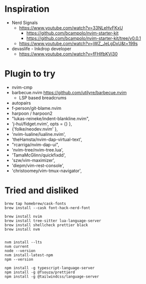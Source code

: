 

# Inspiration

* Nerd Signals
    * https://www.youtube.com/watch?v=33NLeHvFKxU
        * https://github.com/bcampolo/nvim-starter-kit
        * https://github.com/bcampolo/nvim-starter-kit/tree/v0.0.1
    * https://www.youtube.com/watch?v=jWZ_JeLgDxU&t=199s
* devaslife - Inkdrop developer
  * https://www.youtube.com/watch?v=fFHlfbKVi30

# Plugin to try

* nvim-cmp
* barbecue.nvim https://github.com/utilyre/barbecue.nvim
    * LSP based breadcrums
* autopairs
* f-person/git-blame.nvim
* harpoon / harpoon2
* "lukas-reineke/indent-blankline.nvim",
* 'j-hui/fidget.nvim', opts = {} },
* {'folke/neodev.nvim' },
* 'nvim-lualine/lualine.nvim',
* 'theHamsta/nvim-dap-virtual-text',
* "rcarriga/nvim-dap-ui",
* 'nvim-tree/nvim-tree.lua',
* 'TamaMcGlinn/quickfixdd',
* 'szw/vim-maximizer',
* 'diepm/vim-rest-console',
* 'christoomey/vim-tmux-navigator',

# Tried and  disliked

```
brew tap homebrew/cask-fonts
brew install --cask font-hack-nerd-font

brew install nvim
brew install tree-sitter lua-language-server
brew install shellcheck prettier black
brew install nvm


nvm install --lts
nvm current
node --version
nvm install-latest-npm
npm --version

npm install -g typescript-language-server
npm install -g @fsouza/prettierd
npm install -g @tailwindcss/language-server

```

